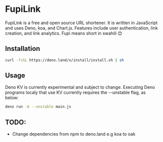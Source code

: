 # FupiLink

FupiLink is a free and open source URL shortener. It is written in JavaScript and uses Deno, koa, and Chart.js. 
Features include user authentication, link creation, and link analytics.
Fupi means short in swahili 😊

## Installation

```bash 
curl -fsSL https://deno.land/x/install/install.sh | sh
```

## Usage

Deno KV is currently experimental and subject to change. Executing Deno programs localy that use KV currently requires the --unstable flag, as below:

```bash
deno run -A --unstable main.js
```

## TODO:

- Change dependencies from npm to deno.land e.g koa to oak

